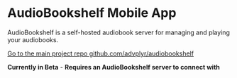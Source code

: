 # AudioBookshelf Mobile App

AudioBookshelf is a self-hosted audiobook server for managing and playing your audiobooks.

[Go to the main project repo github.com/advplyr/audiobookshelf](https://github.com/advplyr/audiobookshelf)

**Currently in Beta** - **Requires an AudioBookshelf server to connect with**